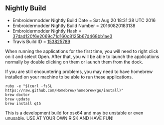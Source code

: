 
Nightly Build
------------------------------

* Embroidermodder Nightly Build Date = Sat Aug 20 18:31:38 UTC 2016
* Embroidermodder Nightly Build Number = 20160820183138
* Embroidermodder Nightly Hash = [37dad120f6e2069c71d160c8125b67d468bb1ae3](https://github.com/Embroidermodder/Embroidermodder/commit/37dad120f6e2069c71d160c8125b67d468bb1ae3)
* Travis Build ID = [153825789](https://travis-ci.org/Embroidermodder/Embroidermodder/builds/153825789)

When running the applications for the first time, you will need to right click on it and select Open.
After that, you will be able to launch the applications normally by double clicking on them or launch them from the dock.

If you are still encountering problems, you may need to have homebrew installed on your machine to be able to run these applications.
```
ruby -e "$(curl -fsSL https://raw.github.com/Homebrew/homebrew/go/install)"
brew doctor
brew update
brew install qt5
```

This is a development build for osx64 and may be unstable or even unusable.
USE AT YOUR OWN RISK AND HAVE FUN!


